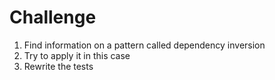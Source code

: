 # Challenge

1. Find information on a pattern called dependency inversion
2. Try to apply it in this case
3. Rewrite the tests
